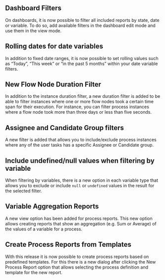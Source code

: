 ## Dashboard Filters

On dashboards, it is now possible to filter all included reports by state, date or variable. To do so, add available filters in the dashboard edit mode and use them in the view mode.

## Rolling dates for date variables

In addition to fixed date ranges, it is now possible to set rolling values such as “Today”, “This week” or “in the past 5 months” within your date variable filters.

## New Flow Node Duration Filter

In addition to the instance duration filter, a new duration filter is added to be able to filter instances where one or more flow nodes took a certain time span for their execution. For instance, you can filter process instances where a flow node took more than three days or less than five seconds.

## Assignee and Candidate Group filters

A new filter is added that allows you to include/exclude process instances where any of the user tasks has a specific Assignee or Candidate group.

## Include undefined/null values when filtering by variable

When filtering by variables, there is a new option in each variable type that allows you to exclude or include `null` or `undefined` values in the result for the selected filter.

## Variable Aggregation Reports

A new view option has been added for process reports. This new option allows creating reports that show an aggregation (e.g. Sum or Average) of the values of a variable for a process.

## Create Process Reports from Templates

With this release it is now possible to create process reports based on predefined templates. For this there is a new dialog after clicking the New Process Report option that allows selecting the process definition and template for the new report.
